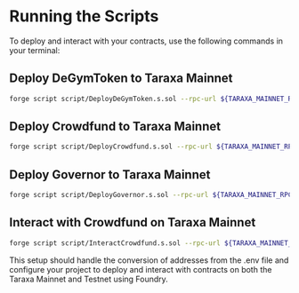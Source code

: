 # Running the Scripts

To deploy and interact with your contracts, use the following commands in your terminal:

## Deploy DeGymToken to Taraxa Mainnet
```sh
forge script script/DeployDeGymToken.s.sol --rpc-url ${TARAXA_MAINNET_RPC_URL} --private-key ${PRIVATE_KEY} --broadcast
```

## Deploy Crowdfund to Taraxa Mainnet
```sh
forge script script/DeployCrowdfund.s.sol --rpc-url ${TARAXA_MAINNET_RPC_URL} --private-key ${PRIVATE_KEY} --broadcast
```

## Deploy Governor to Taraxa Mainnet
```sh
forge script script/DeployGovernor.s.sol --rpc-url ${TARAXA_MAINNET_RPC_URL} --private-key ${PRIVATE_KEY} --broadcast
```

## Interact with Crowdfund on Taraxa Mainnet
```sh
forge script script/InteractCrowdfund.s.sol --rpc-url ${TARAXA_MAINNET_RPC_URL} --private-key ${PRIVATE_KEY} --broadcast
```

This setup should handle the conversion of addresses from the .env file and configure your project to deploy and interact with contracts on both the Taraxa Mainnet and Testnet using Foundry.